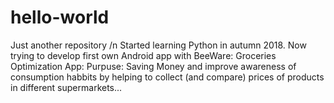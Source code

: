 # hello-world
Just another repository /n
Started learning Python in autumn 2018.
Now trying to develop first own Android app with BeeWare:
  Groceries Optimization App:
    Purpuse: Saving Money and improve awareness of consumption habbits by helping to collect (and compare) prices of products in different supermarkets...

